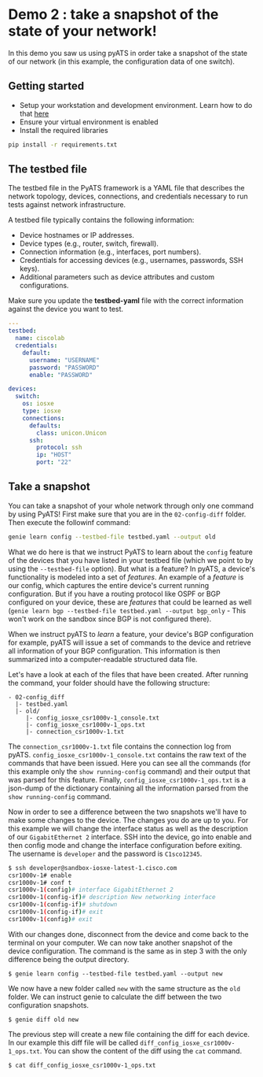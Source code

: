 # Demo 2 : take a snapshot of the state of your network!

In this demo you saw us using pyATS in order take a snapshot of the state of our network (in this example, the configuration data of one switch). 

## Getting started
* Setup your workstation and development environment. Learn how to do that [here](https://developer.cisco.com/learning/modules/dev-setup/)
* Ensure your virtual environment is enabled
* Install the required libraries

```bash
pip install -r requirements.txt
```

## The testbed file
The testbed file in the PyATS framework is a YAML file that describes the network topology, devices, connections, and credentials necessary to run tests against network infrastructure.

A testbed file typically contains the following information:

* Device hostnames or IP addresses.
* Device types (e.g., router, switch, firewall).
* Connection information (e.g., interfaces, port numbers).
* Credentials for accessing devices (e.g., usernames, passwords, SSH keys).
* Additional parameters such as device attributes and custom configurations.

Make sure you update the **testbed-yaml** file with the correct information against the device you want to test.
```yaml
---
testbed:
  name: ciscolab
  credentials: 
    default:
      username: "USERNAME"
      password: "PASSWORD"
      enable: "PASSWORD"

devices:
  switch:
    os: iosxe
    type: iosxe
    connections:
      defaults:
        class: unicon.Unicon
      ssh:
        protocol: ssh
        ip: "HOST"
        port: "22"
```

## Take a snapshot

You can take a snapshot of your whole network through only one command by using PyATS! First make sure that you are in the `02-config-diff` folder. Then execute the followinf command: 
```bash
genie learn config --testbed-file testbed.yaml --output old
```

What we do here is that we instruct PyATS to learn about the `config` feature of the devices that you have listed in your testbed file (which we point to by using the `--testbed-file` option). But what is a feature? In pyATS, a device's functionality is modeled into a set of *features*. An example of a *feature* is our config, which captures the entire device's current running configuration. But if you have a routing protocol like OSPF or BGP configured on your device, these are *features* that could be learned as well (`genie learn bgp --testbed-file testbed.yaml --output bgp_only` - This won't work on the sandbox since BGP is not configured there). 

When we instruct pyATS to *learn* a feature, your device's BGP configuration for example, pyATS will issue a set of commands to the device and retrieve all information of your BGP configuration. This information is then summarized into a computer-readable structured data file. 

Let's have a look at each of the files that have been created. After running the command, your folder should have the following structure:

```
- 02-config_diff
  |- testbed.yaml
  |- old/
     |- config_iosxe_csr1000v-1_console.txt
     |- config_iosxe_csr1000v-1_ops.txt
     |- connection_csr1000v-1.txt
```
The `connection_csr1000v-1.txt` file contains the connection log from pyATS. `config_iosxe_csr1000v-1_console.txt` contains the raw text of the commands that have been issued. Here you can see all the commands (for this example only the `show running-config` command) and their output that was parsed for this feature. Finally, `config_iosxe_csr1000v-1_ops.txt` is a json-dump of the dictionary containing all the information parsed from the `show running-config` command. 

Now in order to see a difference between the two snapshots we'll have to make some changes to the device. The changes you do are up to you. For this example we will change the interface status as well as the description of our `GigabitEthernet 2` interface. SSH into the device, go into enable and then config mode and change the interface configuration before exiting. The username is `developer` and the password is `C1sco12345`.

```bash
$ ssh developer@sandbox-iosxe-latest-1.cisco.com
csr1000v-1# enable
csr1000v-1# conf t
csr1000v-1(config)# interface GigabitEthernet 2
csr1000v-1(config-if)# description New networking interface
csr1000v-1(config-if)# shutdown
csr1000v-1(config-if)# exit
csr1000v-1(config)# exit
```

With our changes done, disconnect from the device and come back to the terminal on your computer. We can now take another snapshot of the device configuration. The command is the same as in step 3 with the only difference being the output directory. 
```
$ genie learn config --testbed-file testbed.yaml --output new
```

We now have a new folder called `new` with the same structure as the `old` folder. We can instruct genie to calculate the diff between the two configuration snapshots. 
```
$ genie diff old new
```

The previous step will create a new file containing the diff for each device. In our example this diff file will be called `diff_config_iosxe_csr1000v-1_ops.txt`. You can show the content of the diff using the `cat` command.
```
$ cat diff_config_iosxe_csr1000v-1_ops.txt
```
